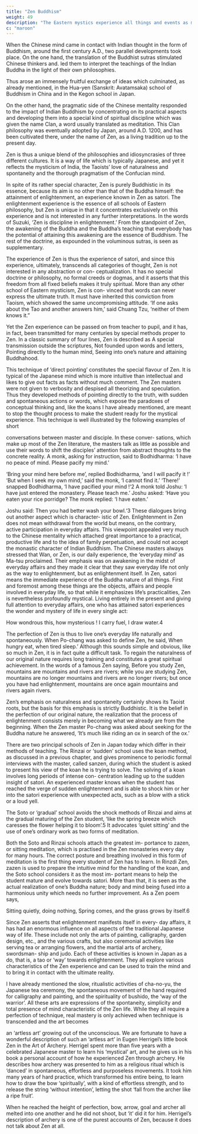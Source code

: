 ```yaml
---
title: "Zen Buddhism"
weight: 49
description: "The Eastern mystics experience all things and events as manifestations of a basic oneness"
c: "maroon"
---
```




When the Chinese mind came in contact with Indian thought in the form of Buddhism, around the first century A.D., two
parallel developments took place. On the one hand, the translation of the Buddhist sutras stimulated Chinese thinkers and.
led them to interpret the teachings of the Indian Buddha in the light of their own philosophies. 

Thus arose an immensely fruitful exchange of ideas which culminated, as already mentioned, in the Hua-yen (Sanskrit: Avatamsaka) school of Buddhism in China and in the Kegon school in Japan.

On the other hand, the pragmatic side of the Chinese mentality responded to the impact of Indian Buddhism by
concentrating on its practical aspects and developing them
into a special kind of spiritual discipline which was given the
name Clan, a word usually translated as meditation. This
Clan philosophy was eventually adopted by Japan, around
A.D. 1200, and has been cultivated there, under the name of
Zen, as a living tradition up to the present day.

Zen is thus a unique blend of the philosophies and idiosyncrasies of three different cultures. It is a way of life which is
typically Japanese, and yet it reflects the mysticism of India,
the Taoists’ love of naturalness and spontaneity and the
thorough pragmatism of the Confucian mind.

In spite of its rather special character, Zen is purely Buddhistic in its essence, because its aim is no other than that of the
Buddha himself: the attainment of enlightenment, an experience known in Zen as satori. The enlightenment experience
is the essence of all schools of Eastern philosophy, but Zen is unique in that it concentrates exclusively on this experience
and is not interested in any further interpretations. In the words of Suzuki, ‘Zen is discipline in enlightenment.’ From the standpoint of Zen, the awakening of the Buddha and the Buddha’s
teaching that everybody has the potential of attaining this
awakening are the essence of Buddhism. The rest of the
doctrine, as expounded in the voluminous sutras, is seen as
supplementary.

The experience of Zen is thus the experience of satori, and
since this experience, ultimately, transcends all categories of
thought, Zen is not interested in any abstraction or con-
ceptualization. It has no special doctrine or philosophy, no
formal creeds or dogmas, and it asserts that this freedom from
all fixed beliefs makes it truly spiritual.
More than any other school of Eastern mysticism, Zen is con-
vinced that words can never express the ultimate truth. It
must have inherited this conviction from Taoism, which
showed the same uncompromising attitude. ‘If one asks about
the Tao and another answers him,’ said Chuang Tzu, ‘neither
of them knows it.”

Yet the Zen experience can be passed on from teacher to
pupil, and it has, in fact, been transmitted for many centuries
by special methods proper to Zen. In a classic summary of
four lines, Zen is described as
A special transmission outside the scriptures,
Not founded upon words and letters,
Pointing directly to the human mind,
Seeing into one’s nature and attaining Buddhahood.

This technique of ‘direct pointing’ constitutes the special
flavour of Zen. It is typical of the Japanese mind which is more
intuitive than intellectual and likes to give out facts as facts
without much comment. The Zen masters were not given to
verbosity and despised all theorizing and speculation. Thus
they developed methods of pointing directly to the truth, with
sudden and spontaneous actions or words, which expose the
paradoxes of conceptual thinking and, like the koans I have
already mentioned, are meant to stop the thought process to
make the student ready for the mystical experience. This
technique is well illustrated by the following examples of short 

conversations between master and disciple. In these conver-
sations, which make up most of the Zen literature, the masters
talk as little as possible and use their words to shift the disciples’
attention from abstract thoughts to the concrete reality.
A monk, asking for instruction, said to Bodhidharma: ‘I
have no peace of mind. Please pacify my mind.’

‘Bring your mind here before me’, replied Bodhidharma,
‘and I will pacify it !’
‘But when I seek my own mind,’ said the monk, ‘I cannot
find it.’
‘There!’ snapped Bodhidharma, ‘I have pacified your
mind !‘2
A monk told Joshu: ‘I have just entered the monastery.
Please teach me.’
Joshu asked: ‘Have you eaten your rice porridge?
The monk replied: ‘I have eaten.’

Joshu said: Then you had better wash your bowl.‘3
These dialogues bring out another aspect which is character-
istic of Zen. Enlightenment in Zen does not mean withdrawal
from the world but means, on the contrary, active participation
in everyday affairs. This viewpoint appealed very much to the
Chinese mentality which attached great importance to a
practical, productive life and to the idea of family perpetuation,
and could not accept the monastic character of Indian Buddhism.
The Chinese masters always stressed that Wan, or Zen, is our
daily experience, the ‘everyday mind’ as Ma-tsu proclaimed.
Their emphasis was on awakening in the midst of everyday
affairs and they made it clear that they saw everyday life not
only as the way to enlightenment, but as enlightenment itself.
In Zen, satori means the immediate experience of the Buddha
nature of all things. First and foremost among these things are
the objects, affairs and people involved in everyday life, so
that while it emphasizes life’s practicalities, Zen is nevertheless
profoundly mystical. Living entirely in the present and giving
full attention to everyday affairs, one who has attained satori
experiences the wonder and mystery of life in every single
act:

How wondrous this, how mysterious !
I carry fuel, I draw water.4

The perfection of Zen is thus to live one’s everyday life
naturally and spontaneously. When Po-chang was asked to
define Zen, he said, When hungry eat, when tired sleep.’
Although this sounds simple and obvious, like so much in Zen,
it is in fact quite a difficult task. To regain the naturalness of
our original nature requires long training and constitutes a
great spiritual achievement. In the words of a famous Zen
saying, Before you study Zen, mountains are mountains and rivers
are rivers; while you are studying Zen, mountains are no
longer mountains and rivers are no longer rivers; but once
you have had enlightenment, mountains are once again
mountains and rivers again rivers.

Zen’s emphasis on naturalness and spontaneity certainly
shows its Taoist roots, but the basis for this emphasis is strictly
Buddhistic. It is the belief in the perfection of our original nature,
the realization that the process of enlightenment consists
merely in becoming what we already are from the beginning.
When the Zen master Po-chang was asked about seeking for
the Buddha nature he answered, ‘It’s much like riding an ox in
search of the ox.’

There are two principal schools of Zen in Japan today which
differ in their methods of teaching. The Rinzai or ‘sudden’
school uses the koan method, as discussed in a previous
chapter, and gives prominence to periodic formal interviews
with the master, called sanzen, during which the student is
asked to present his view of the koan he is trying to solve.
The solving of a koan involves long periods of intense con-
centration leading up to the sudden insight of satori. An
experienced master knows when the student has reached the
verge of sudden enlightenment and is able to shock him or
her into the satori experience with unexpected acts, such as a
blow with a stick or a loud yell.

The Soto or ‘gradual’ school avoids the shock methods of
Rinzai and aims at the gradual maturing of the Zen student,
‘like the spring breeze which caresses the flower helping it to
bloom’.5 It advocates ‘quiet sitting’ and the use of one’s ordinary
work as two forms of meditation.

Both the Soto and Rinzai schools attach the greatest im-
portance to zazen, or sitting meditation, which is practised in
the Zen monasteries every day for many hours. The correct
posture and breathing involved in this form of meditation is
the first thing every student of Zen has to learn. In Rinzdi Zen,
zazen is used to prepare the intuitive mind for the handling of
the koan, and the Soto school considers it as the most im-
portant means to help the student mature and evolve towards
satori. More than that, it is seen as the actual realization of
one’s Buddha nature; body and mind being fused into a
harmonious unity which needs no further improvement. As a
Zen poem says,

Sitting quietly, doing nothing,
Spring comes, and the grass grows by itself.6

Since Zen asserts that enlightenment manifests itself in every-
day affairs, it has had an enormous influence on all aspects of
the traditional Japanese way of life. These include not only the
arts of painting, calligraphy, garden design, etc., and the
various crafts, but also ceremonial activities like serving tea or
arranging flowers, and the martial arts of archery, swordsman-
ship and judo. Each of these activities is known in Japan as a
do, that is, a tao or ‘way’ towards enlightenment. They all
explore various characteristics of the Zen experience and can
be used to train the mind and to bring it in contact with the
ultimate reality.

I have already mentioned the slow, ritualistic activities of
cha-no-yu, the Japanese tea ceremony, the spontaneous
movement of the hand required for calligraphy and painting,
and the spirituality of bushido, the ‘way of the warrior’. All
these arts are expressions of the spontaneity, simplicity and
total presence of mind characteristic of the Zen life. While
they all require a perfection of technique, real mastery is only
achieved when technique is transcended and the art becomes

an ‘artless art’ growing out of the unconscious.
We are fortunate to have a wonderful description of such
an ‘artless art’ in Eugen Herrigel’s little book Zen in the Art of
Archery. Herrigel spent more than five years with a celebrated
Japanese master to learn his ‘mystical’ art, and he gives us in
his book a personal account of how he experienced Zen through
archery. He describes how archery was presented to him as a
religious ritual which is ‘danced’ in spontaneous, effortless and
purposeless movements. It took him many years of hard
practice, which transformed his entire being, to learn how to
draw the bow ‘spiritually’, with a kind of effortless strength,
and to release the string ‘without intention’, letting the shot
‘fall from the archer like a ripe fruit’.

When he reached the
height of perfection, bow, arrow, goal and archer all melted
into one another and he did not shoot, but ‘it’ did it for him.
Herrigel’s description of archery is one of the purest accounts
of Zen, because it does not talk about Zen at all.


